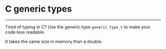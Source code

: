 # C generic types

---

Tired of typing in C? Use the generic type `generic_type_t` to make your code less readable.

It takes the same size in memory than a double.
